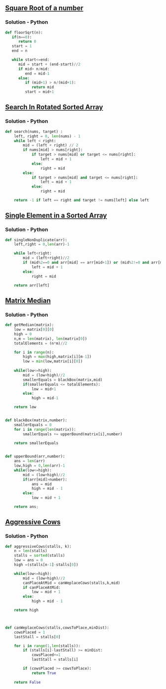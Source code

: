## [Square Root of a number](https://www.codingninjas.com/studio/problems/square-root-integral_893351)

### Solution - Python
```python
def floorSqrt(n):
   if(n==0):
      return 0
   start = 1
   end = n

   while start<=end:
      mid = start + (end-start)//2
      if mid> n/mid:
         end = mid-1
      else:
         if (mid+1) > n/(mid+1):
            return mid
         start = mid+1
```

## [Search In Rotated Sorted Array](https://www.codingninjas.com/studio/problems/630450)

### Solution - Python
```python
def search(nums, target) :
    left, right = 0, len(nums) - 1
    while left < right:
        mid = (left + right) // 2
        if nums[mid] > nums[right]:
            if target > nums[mid] or target <= nums[right]:
                left = mid + 1
            else:
                right = mid
        else:
            if target > nums[mid] and target <= nums[right]:
                left = mid + 1
            else:
                right = mid

    return -1 if left == right and target != nums[left] else left
```

## [Single Element in a Sorted Array](https://www.codingninjas.com/studio/problems/1112654)

### Solution - Python
```python
def singleNonDuplicate(arr):
    left,right = 0,len(arr)-1

    while left<right:
        mid = (left+right)//2
        if (mid%2==0 and arr[mid] == arr[mid+1]) or (mid%2!=0 and arr[mid] == arr[mid-1]) :
            left = mid + 1
        else:
            right = mid

    return arr[left]
```

## [Matrix Median](https://www.codingninjas.com/studio/problems/873378)

### Solution - Python
```python
def getMedian(matrix):
    low = matrix[0][0]
    high = 0
    n,m = len(matrix), len(matrix[0])
    totalElements = (n*m)//2

    for i in range(n):
        high = max(high,matrix[i][m-1])
        low = min(low,matrix[i][0])
    
    while(low<=high):
        mid = (low+high)//2
        smallerEquals = blackBox(matrix,mid)
        if(smallerEquals <= totalElements):
            low = mid+1
        else:
            high = mid-1

    return low


def blackBox(matrix,number):
    smallerEquals = 0
    for i in range(len(matrix)):
        smallerEquals += upperBound(matrix[i],number)
    
    return smallerEquals


def upperBound(arr,number):
    ans = len(arr)
    low,high = 0,len(arr)-1
    while(low<=high):
        mid = (low+high)//2
        if(arr[mid]>number):
            ans = mid
            high = mid - 1
        else:
            low = mid + 1

    return ans;

```

## [Aggressive Cows](https://www.codingninjas.com/studio/problems/aggressive-cows_1082559)

### Solution - Python
```python
def aggressiveCows(stalls, k):
    n = len(stalls)
    stalls = sorted(stalls)
    low = ans = 0
    high =(stalls[n-1]-stalls[0])

    while(low<=high):
        mid = (low+high)//2
        canPlaceAtMid = canWeplaceCows(stalls,k,mid)
        if canPlaceAtMid:
            low = mid + 1
        else:
            high = mid - 1

    return high



def canWeplaceCows(stalls,cowsToPlace,minDist):
    cowsPlaced = 1
    lastStall = stalls[0]

    for i in range(1,len(stalls)):
        if (stalls[i]-lastStall) >= minDist:
            cowsPlaced+=1
            lastStall = stalls[i]

        if (cowsPlaced >= cowsToPlace):
            return True
    
    return False
```